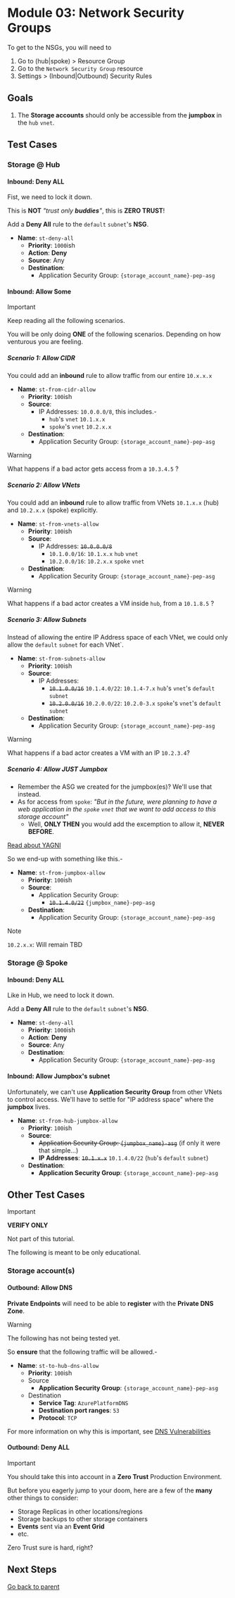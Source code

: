 # Module 03: Network Security Groups

To get to the NSGs, you will need to

1. Go to (hub|spoke) > Resource Group
1. Go to the `Network Security Group` resource
1. Settings > (Inbound|Outbound) Security Rules

## Goals

1. The **Storage accounts** should only be accessible from the **jumpbox** in the `hub` `vnet`.

## Test Cases

### Storage @ Hub

#### Inbound: Deny ALL

Fist, we need to lock it down.

This is **NOT** _"trust only **buddies**"_, this is **ZERO TRUST**!

Add a **Deny All** rule to the `default` `subnet`'s **NSG**.

- **Name**: `st-deny-all`
  - **Priority**: `1000`ish
  - **Action**: **Deny**
  - **Source**: Any
  - **Destination**:
    - Application Security Group: `{storage_account_name}-pep-asg`

#### Inbound: Allow Some

> [!IMPORTANT]
> Keep reading all the following scenarios.

You will be only doing **ONE** of the following scenarios.
Depending on how venturous you are feeling.

##### Scenario 1: Allow CIDR

You could add an **inbound** rule to allow traffic from our entire `10.x.x.x`

- **Name**: `st-from-cidr-allow`
  - **Priority**: `100`ish
  - **Source**:
    - IP Addresses: `10.0.0.0/8`, this includes.-
      - `hub`'s `vnet` `10.1.x.x`
      - `spoke`'s `vnet` `10.2.x.x`
  - **Destination**:
    - Application Security Group: `{storage_account_name}-pep-asg`

> [!WARNING]
> What happens if a bad actor gets access from a `10.3.4.5` ?

##### Scenario 2: Allow VNets

You could add an **inbound** rule to allow traffic from VNets `10.1.x.x` (hub) and `10.2.x.x` (spoke) explicitly.

- **Name**: `st-from-vnets-allow`
  - **Priority**: `100`ish
  - **Source**:
    - IP Addresses: ~~`10.0.0.0/8`~~
      - `10.1.0.0/16`: `10.1.x.x` `hub` `vnet`
      - `10.2.0.0/16`: `10.2.x.x` `spoke` `vnet`
  - **Destination**:
    - Application Security Group: `{storage_account_name}-pep-asg`

> [!WARNING]
> What happens if a bad actor creates a VM inside `hub`, from a `10.1.8.5` ?

##### Scenario 3: Allow Subnets

Instead of allowing the entire IP Address space of each VNet, we could only allow the `default` `subnet` for each VNet`.

- **Name**: `st-from-subnets-allow`
  - **Priority**: `100`ish
  - **Source**:
    - IP Addresses:
      - ~~`10.1.0.0/16`~~ `10.1.4.0/22`: `10.1.4-7.x` `hub`'s `vnet`'s `default` `subnet`
      - ~~`10.2.0.0/16`~~ `10.2.0.0/22`: `10.2.0-3.x` `spoke`'s `vnet`'s `default` `subnet`
  - **Destination**:
    - Application Security Group: `{storage_account_name}-pep-asg`

> [!WARNING]
> What happens if a bad actor creates a VM with an IP `10.2.3.4`?

##### Scenario 4: Allow JUST Jumpbox

- Remember the ASG we created for the jumpbox(es)? We'll use that instead.
- As for access from `spoke`: _"But in the future, were planning to have a web application in the `spoke` `vnet` that we want to add access to this storage account"_
  - Well, **ONLY THEN** you would add the excemption to allow it, **NEVER BEFORE**.

[Read about YAGNI](https://en.wikipedia.org/wiki/You_aren%27t_gonna_need_it#:~:text=%22You%20aren't%20gonna%20need,add%20functionality%20until%20deemed%20necessary.)

So we end-up with something like this.-

- **Name**: `st-from-jumpbox-allow`
  - **Priority**: `100`ish
  - **Source**:
    - Application Security Group:
      - ~~`10.1.4.0/22`~~ `{jumpbox_name}-pep-asg`
  - **Destination**:
    - Application Security Group: `{storage_account_name}-pep-asg`

<!-- prettier-ignore-start -->
> [!NOTE]
> `10.2.x.x`: Will remain TBD
<!-- prettier-ignore-end  -->

### Storage @ Spoke

#### Inbound: Deny ALL

Like in Hub, we need to lock it down.

Add a **Deny All** rule to the `default` `subnet`'s **NSG**.

- **Name**: `st-deny-all`
  - **Priority**: `1000`ish
  - **Action**: **Deny**
  - **Source**: Any
  - **Destination**:
    - Application Security Group: `{storage_account_name}-pep-asg`

#### Inbound: Allow Jumpbox's subnet

Unfortunately, we can't use **Application Security Group** from other VNets to control access. We'll have to settle for "IP address space" where the **jumpbox** lives.

- **Name**: `st-from-hub-jumpbox-allow`
  - **Priority**: `100`ish
  - **Source**:
    - ~~Application Security Group: `{jumpbox_name}-asg`~~ (if only it were that simple...)
    - **IP Addresses**: ~~`10.1.x.x`~~ `10.1.4.0/22` (`hub`'s `default` `subnet`)
  - **Destination**:
    - **Application Security Group**: `{storage_account_name}-pep-asg`

## Other Test Cases

<!-- prettier-ignore-start -->
> [!IMPORTANT]
> **VERIFY ONLY**
<!-- prettier-ignore-end -->

Not part of this tutorial.

The following is meant to be only educational.

### Storage account(s)

#### Outbound: Allow DNS

**Private Endpoints** will need to be able to **register** with the **Private DNS Zone**.

> [!WARNING]
> The following has not being tested yet.

So **ensure** that the following traffic will be allowed.-

- **Name**: `st-to-hub-dns-allow`
  - **Priority**: `100`ish
  - Source
    - **Application Security Group**: `{storage_account_name}-pep-asg`
  - Destination
    - **Service Tag**: `AzurePlatformDNS`
    - **Destination port ranges**: `53`
    - **Protocol**: `TCP`

For more information on why this is important, see [DNS Vulnerabilities](../../../vulnerabilities.md#dns)

#### Outbound: Deny ALL

> [!IMPORTANT]
> You should take this into account in a **Zero Trust** Production Environment.

But before you eagerly jump to your doom, here are a few of the **many** other things to consider:

- Storage Replicas in other locations/regions
- Storage backups to other storage containers
- **Events** sent via an **Event Grid**
- etc.

Zero Trust sure is hard, right?

## Next Steps

[Go back to parent](./README.md)
